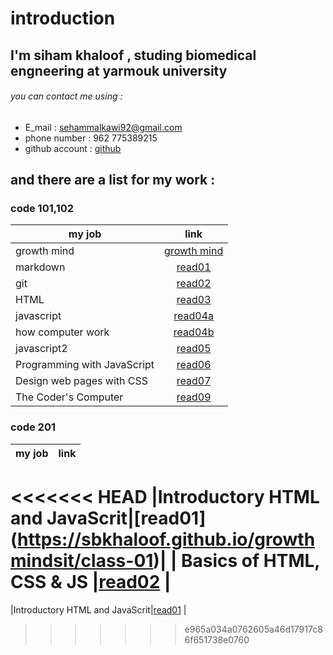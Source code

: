 # introduction 
## I'm siham khaloof , studing biomedical engneering at yarmouk university 
###### you can contact me using :
* E_mail : sehammalkawi92@gmail.com
* phone number : 962 775389215
* github account : [github](https://github.com/sbkhaloof)
## and there are a list for my work :
### code 101,102

|      my job               |    link                  |
|-------------------------- |:------------------------:|
|   growth mind             |[growth mind](https://sbkhaloof.github.io/growthmindsit/growthmind) |
|     markdown              |[read01](https://sbkhaloof.github.io/growthmindsit/read01)     |
|      git                  |[read02](https://sbkhaloof.github.io/growthmindsit/read02)     |
|     HTML                  |[read03]( https://sbkhaloof.github.io/growthmindsit/read03)      |
|   javascript              |[read04a](https://sbkhaloof.github.io/growthmindsit/read04a)    |
|how computer work          |[read04b](https://sbkhaloof.github.io/growthmindsit/read04b)    |
|   javascript2             |[read05](https://sbkhaloof.github.io/growthmindsit/read05)     |
|Programming with JavaScript|[read06](https://sbkhaloof.github.io/growthmindsit/read06)     |
|Design web pages with CSS  |[read07](https://sbkhaloof.github.io/growthmindsit/read07)     |
|   The Coder's Computer    |[read09](https://sbkhaloof.github.io/growthmindsit/read09)     |

### code 201 
|          my job               |    link                  |
|------------------------------ |:------------------------:|
<<<<<<< HEAD
|Introductory HTML and JavaScrit|[read01] (https://sbkhaloof.github.io/growthmindsit/class-01)|
|   Basics of HTML, CSS & JS    |[read02](https://sbkhaloof.github.io/growthmindsit/class-02) |
=======
|Introductory HTML and JavaScrit|[read01](https://sbkhaloof.github.io/growthmindsit/class-01) |
>>>>>>> e965a034a0762605a46d17917c86f651738e0760
